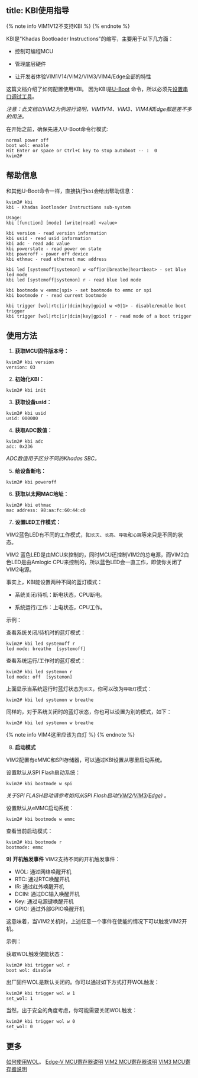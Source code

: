 title: KBI使用指导
---

{% note info VIM1V12不支持KBI %}
{% endnote %}

KBI是"Khadas Bootloader Instructions"的缩写，主要用于以下几方面：

* 控制可编程MCU

* 管理底层硬件

* 让开发者体验VIM1V14/VIM2/VIM3/VIM4/Edge全部的特性

这篇文档介绍了如何配置使用KBI。 因为KBI是[U-Boot](http://www.denx.de) 命令，所以必须先[设置串口调试工具](SetupSerialTool.html)。

*注意：此文档以VIM2为例进行说明，VIM1V14、VIM3、VIM4和Edge都是差不多的用法。*

在开始之前，确保先进入U-Boot命令行模式:

```
normal power off
boot wol: enable
Hit Enter or space or Ctrl+C key to stop autoboot -- :  0 
kvim2#
```

## 帮助信息

和其他U-Boot命令一样，直接执行`kbi`会给出帮助信息：

```
kvim2# kbi
kbi - Khadas Bootloader Instructions sub-system

Usage:
kbi [function] [mode] [write|read] <value>

kbi version - read version information
kbi usid - read usid information
kbi adc - read adc value
kbi powerstate - read power on state
kbi poweroff - power off device
kbi ethmac - read ethernet mac address

kbi led [systemoff|systemon] w <off|on|breathe|heartbeat> - set blue led mode
kbi led [systemoff|systemon] r - read blue led mode

kbi bootmode w <emmc|spi> - set bootmode to emmc or spi
kbi bootmode r - read current bootmode

kbi trigger [wol|rtc|ir|dcin|key|gpio] w <0|1> - disable/enable boot trigger
kbi trigger [wol|rtc|ir|dcin|key|gpio] r - read mode of a boot trigger
```

## 使用方法

1. **获取MCU固件版本号：**
```
kvim2# kbi version
version: 03
```

2. **初始化KBI：**
```
kvim2# kbi init
```

3. **获取设备usid：**
```
kvim2# kbi usid
usid: 000000
```

4. **获取ADC数值：**
```
kvim2# kbi adc
adc: 0x236
```
*ADC数值用于区分不同的Khadas SBC。*

5. **给设备断电：**
```
kvim2# kbi poweroff
```

6. **获取以太网MAC地址：**
```
kvim2# kbi ethmac
mac address: 98:aa:fc:60:44:c0
```

7. **设置LED工作模式：**

VIM2蓝色LED有不同的工作模式，如`长灭`、`长亮`、`呼吸`和`心跳`等来只是不同的状态。

VIM2 蓝色LED是由MCU来控制的，同时MCU还控制VIM2的总电源，而VIM2白色LED是由Amlogic CPU来控制的，所以蓝色LED会一直工作，即使你关闭了VIM2电源。

事实上，KBI能设置两种不同的蓝灯模式：

* 系统关闭/待机：断电状态，CPU断电。

* 系统运行/工作：上电状态，CPU工作。

示例：

查看系统关闭/待机时的蓝灯模式：

```
kvim2# kbi led systemoff r
led mode: breathe  [systemoff]
```

查看系统运行/工作时的蓝灯模式：

```
kvim2# kbi led systemon r
led mode: off  [systemon]
```

上面显示当系统运行时蓝灯状态为`长灭`，你可以改为`呼吸灯`模式：

```
kvim2# kbi led systemon w breathe
```

同样的，对于系统关闭时的蓝灯状态，你也可以设置为别的模式，如下：

```
kvim2# kbi led systemon w breathe
```

{% note info VIM4这里应该为白灯 %}
{% endnote %}

8. **启动模式**

VIM2配置有eMMC和SPI存储器，可以通过KBI设置从哪里启动系统。

设置默认从SPI Flash启动系统：

```
kvim2# kbi bootmode w spi
```

*关于SPI FLASH启动请参考如何从SPI Flash启动([VIM2](http://forum.khadas.com/t/how-to-boot-from-spi-flash/1354)/[VIM3](/linux/zh-cn/vim3/BootFromSpiFlash.html)/[Edge](/linux/zh-cn/edge/BootFromSpiFlash.html))* 。

设置默认从eMMC启动系统：

```
kvim2# kbi bootmode w emmc
```

查看当前启动模式：

```
kvim2# kbi bootmode r
bootmode: emmc
```

**9) 开机触发事件**
VIM2支持不同的开机触发事件：
* WOL: 通过网络唤醒开机
* RTC: 通过RTC唤醒开机
* IR: 通过红外唤醒开机
* DCIN: 通过DC输入唤醒开机
* Key: 通过电源键唤醒开机
* GPIO: 通过外部GPIO唤醒开机

这意味着，当VIM2关机时，上述任意一个事件在使能的情况下可以触发VIM2开机。

示例：

获取WOL触发使能状态：

```
kvim2# kbi trigger wol r
boot wol: disable
```

出厂固件WOL是默认关闭的。你可以通过如下方式打开WOL触发：

```
kvim2# kbi trigger wol w 1
set_wol: 1
```

当然，出于安全的角度考虑，你可能需要关闭WOL触发：

```
kvim2# kbi trigger wol w 0
set_wol: 0
```

## 更多
[如何使用WOL](HowtoUseWol.html)。
[Edge-V MCU寄存器说明](https://dl.khadas.com/Hardware/Edge/MCU/Edge-V_MCU_REG_ZH.pdf)
[VIM2 MCU寄存器说明](https://dl.khadas.com/Hardware/VIM2/MCU/VIM2_MCU_REG_ZH.pdf)
[VIM3 MCU寄存器说明](https://dl.khadas.com/Hardware/VIM3/MCU/VIM3_MCU_REG_ZH.pdf)

